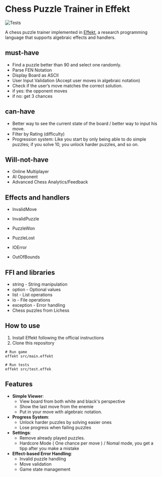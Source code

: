 # Chess Puzzle Trainer in Effekt

![Tests](https://github.com/zaryar/EffektChess/workflows/Effekt%20Tests/badge.svg)

A chess puzzle trainer implemented in [Effekt](https://github.com/effekt-lang/effekt), a research programming language that supports algebraic effects and handlers.


## must-have

- Find a puzzle better than 90 and select one randomly.
- Parse FEN Notation
- Display Board as ASCII
- User Input Validation (Accept user moves in algebraic notation)
- Check if the user’s move matches the correct solution.
- if yes: the opponent moves
- if no: get 3 chances

## can-have

- Better way to see the current state of the board / better way to input his move.
- Filter by Rating (difficulty) 
- Progression system: Like you start by only being able to do simple puzzles; if you solve 10, you unlock harder puzzles, and so on.

## Will-not-have

- Online Multiplayer
- AI Opponent
- Advanced Chess Analytics/Feedback

## Effects and handlers

- InvalidMove
- InvalidPuzzle
- PuzzleWon
- PuzzleLost

- IOError
- OutOfBounds


## FFI and libraries

- string - String manipulation
- option - Optional values
- list - List operations
- io - File operations
- exception - Error handling
- Chess puzzles from Lichess

## How to use
1. Install Effekt following the official instructions
2. Clone this repository
```# Install dependencies
# Run game
effekt src/main.effekt

# Run tests
effekt src/test.effek
```

## Features

- **Simple Viewer**:
   - View board from both white and black's perspective
   - Show the last move from the enemie
   - Put in your move with algebraic notation.
- **Progress System**: 
  - Unlock harder puzzles by solving easier ones
  - Lose progress when failing puzzles
- **Settings**: 
  - Remove already played puzzles.
  - Hardcore Mode ( One chance per move ) / Nomal mode, you get a tipp after you make a mistake
- **Effect-based Error Handling**:
  - Invalid puzzle handling
  - Move validation
  - Game state management
